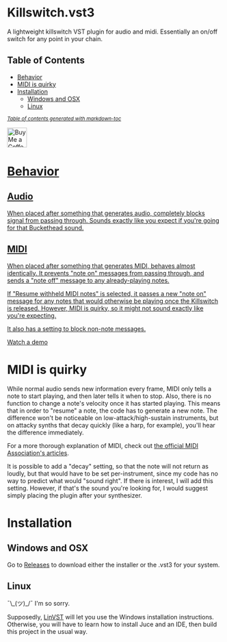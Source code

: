 # Killswitch.vst3
A lightweight killswitch VST plugin for audio and midi. Essentially an on/off switch for any point in your chain.

## Table of Contents
- [Behavior](#behavior)
- [MIDI is quirky](#midi-is-quirky)
- [Installation](#installation)
  * [Windows and OSX](#windows-and-osx)
  * [Linux](#linux)

<small><i><a href='http://ecotrust-canada.github.io/markdown-toc/'>Table of contents generated with markdown-toc</a></i></small>


<a href='https://ko-fi.com/mackenziehnc' target='_blank'><img height='35' style='border:0px;height:46px;' src='https://az743702.vo.msecnd.net/cdn/kofi3.png?v=0' border='0' alt='Buy Me a Coffee at ko-fi.com' />
 

# Behavior
## Audio
When placed after something that generates audio, completely blocks signal from passing through. Sounds exactly like you expect if you're going for that Buckethead sound.

## MIDI
When placed after something that generates MIDI, behaves almost identically. It prevents "note on" messages from passing through, and sends a "note off" message to any already-playing notes. 
 
If "Resume withheld MIDI notes" is selected, it passes a new "note on" message for any notes that would otherwise be playing once the Killswitch is released. However, MIDI is quirky, so it might not sound exactly like you're expecting.
 
It also has a setting to block non-note messages.
 
[Watch a demo](https://www.youtube.com/watch?v=xBmSd2P3eGI)

# MIDI is quirky
While normal audio sends new information every frame, MIDI only tells a note to start playing, and then later tells it when to stop. Also, there is no function to change a note's velocity once it has started playing. This means that in order to "resume" a note, the code has to generate a new note. The difference won't be noticeable on low-attack/high-sustain instruments, but on attacky synths that decay quickly (like a harp, for example), you'll hear the difference immediately.

For a more thorough explanation of MIDI, check out [the official MIDI Association's articles](https://www.midi.org/midi-articles/about-midi-part-3-midi-messages).
 
It is possible to add a "decay" setting, so that the note will not return as loudly, but that would have to be set per-instrument, since my code has no way to predict what would "sound right". If there is interest, I will add this setting. However, if that's the sound you're looking for, I would suggest simply placing the plugin after your synthesizer.

# Installation
## Windows and OSX
Go to [Releases](https://github.com/MacKenzieHnC/Killswitch.vst3/releases) to download either the installer or the .vst3 for your system.

## Linux
¯\\_(ツ)\_/¯ I'm so sorry.

Supposedly, [LinVST](https://github.com/osxmidi/LinVst) will let you use the Windows installation instructions. Otherwise, you will have to learn how to install Juce and an IDE, then build this project in the usual way.

